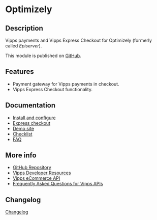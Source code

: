 # Optimizely

## Description

Vipps payments and Vipps Express Checkout for Optimizely (formerly called *Episerver*).

This module is published on [GitHub](https://github.com/vippsas/vipps-episerver).

## Features
 - Payment gateway for Vipps payments in checkout.
 - Vipps Express Checkout functionality.

## Documentation

* [Install and configure](docs/configure.md)
* [Express checkout](docs/express_checkout.md)
* [Demo site](docs/demo_site.md)
* [Checklist](docs/checklist.md)
* [FAQ](docs/faq.md)

## More info

 - [GitHub Repository](https://github.com/vippsas/vipps-episerver)
 - [Vipps Developer Resources](https://developer.vippsmobilepay.com/)
 - [Vipps eCommerce API](https://developer.vippsmobilepay.com/docs/APIs/ecom-api/)
 - [Frequently Asked Questions for Vipps APIs](https://developer.vippsmobilepay.com/docs/vipps-developers/faqs/)

## Changelog

[Changelog](CHANGELOG.md)
